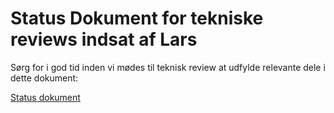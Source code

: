 # Status Dokument for tekniske reviews indsat af Lars

Sørg for i god tid inden vi mødes til teknisk review at udfylde relevante dele i dette dokument:

[Status dokument](https://docs.google.com/document/d/1a4ROuI42cpBuy44NsElYZLPh96Mj5YbfOK_sxcIDNrg/edit?usp=sharing)
